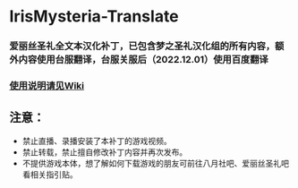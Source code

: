 # IrisMysteria-Translate
### 爱丽丝圣礼全文本汉化补丁，已包含梦之圣礼汉化组的所有内容，额外内容使用台服翻译，台服关服后（2022.12.01）使用百度翻译  
### [使用说明请见Wiki](https://github.com/greenjerry/IrisMysteria-CloudTranslate/wiki)
## 注意：
* 禁止直播、录播安装了本补丁的游戏视频。
* 禁止转载，禁止擅自修改补丁内容并再次发布。
* 不提供游戏本体，想了解如何下载游戏的朋友可前往八月社吧、爱丽丝圣礼吧看相关指引贴。
